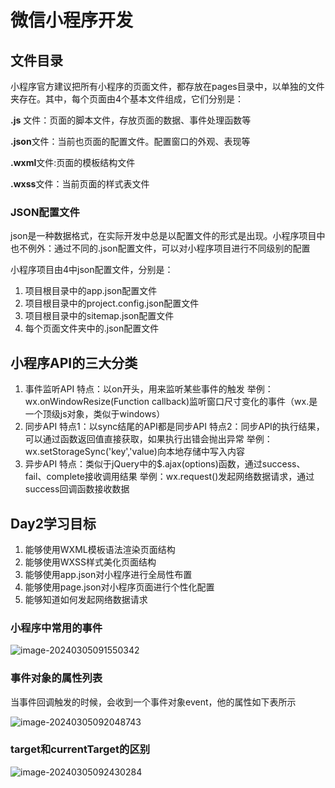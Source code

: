 # 微信小程序开发

## 文件目录

小程序官方建议把所有小程序的页面文件，都存放在pages目录中，以单独的文件夹存在。其中，每个页面由4个基本文件组成，它们分别是：

**.js** 文件：页面的脚本文件，存放页面的数据、事件处理函数等

**.json**文件：当前也页面的配置文件。配置窗口的外观、表现等

**.wxml**文件:页面的模板结构文件

**.wxss**文件：当前页面的样式表文件

### JSON配置文件

json是一种数据格式，在实际开发中总是以配置文件的形式是出现。小程序项目中也不例外：通过不同的.json配置文件，可以对小程序项目进行不同级别的配置

小程序项目由4中json配置文件，分别是：

1. 项目根目录中的app.json配置文件
2. 项目根目录中的project.config.json配置文件
3. 项目根目录中的sitemap.json配置文件
4. 每个页面文件夹中的.json配置文件

## 小程序API的三大分类

1. 事件监听API
   特点：以on开头，用来监听某些事件的触发
   举例：wx.onWindowResize(Function callback)监听窗口尺寸变化的事件（wx.是一个顶级js对象，类似于windows）
2. 同步API
   特点1：以sync结尾的API都是同步API
   特点2：同步API的执行结果，可以通过函数返回值直接获取，如果执行出错会抛出异常
   举例：wx.setStorageSync('key','value)向本地存储中写入内容
3. 异步API
   特点：类似于jQuery中的$.ajax(options)函数，通过success、fail、complete接收调用结果
   举例：wx.request()发起网络数据请求，通过success回调函数接收数据

## Day2学习目标

1. 能够使用WXML模板语法渲染页面结构
2. 能够使用WXSS样式美化页面结构
3. 能够使用app.json对小程序进行全局性布置
4. 能够使用page.json对小程序页面进行个性化配置
5. 能够知道如何发起网络数据请求

### 小程序中常用的事件

![image-20240305091550342](C:\Users\86132\AppData\Roaming\Typora\typora-user-images\image-20240305091550342.png)

### 事件对象的属性列表

当事件回调触发的时候，会收到一个事件对象event，他的属性如下表所示

![image-20240305092048743](C:\Users\86132\AppData\Roaming\Typora\typora-user-images\image-20240305092048743.png)

### target和currentTarget的区别

![image-20240305092430284](C:\Users\86132\AppData\Roaming\Typora\typora-user-images\image-20240305092430284.png)